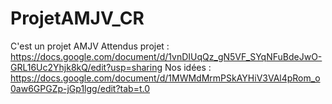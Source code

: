 # ProjetAMJV_CR
 C'est un projet AMJV
Attendus projet :
https://docs.google.com/document/d/1vnDIUqQz_gN5VF_SYqNFuBdeJwO-GRL16Uc2Yhjk8kQ/edit?usp=sharing
Nos idées :
https://docs.google.com/document/d/1MWMdMrmPSkAYHiV3VAl4pRom_o0aw6GPGZp-jGp1lgg/edit?tab=t.0
